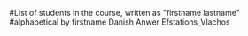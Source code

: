 #List of students in the course, written as "firstname lastname" #alphabetical by firstname
Danish Anwer
Efstations_Vlachos

